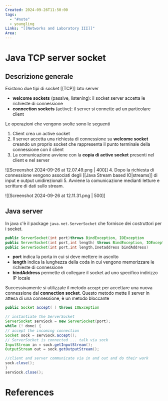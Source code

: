 ```yaml
---
Created: 2024-09-26T11:50:00
tags:
  - "#note"
  - youngling
Links: "[[Networks and Laboratory III]]"
Area:
---
```

# Java TCP server socket

## Descrizione generale
Esistono due tipi di socket [[TCP]] lato server
- **welcome sockets** (passive, listening): il socket server accetta le richieste di connessione
- **connection sockets** (active): il server si connette ad un particolare client

Le operazioni che vengono svolte sono le seguenti
1. Client crea un active socket
2. Il server accetta una richiesta di connessione su **welcome socket** creando un proprio socket che rappresenta il punto terminale della connessione con il client
3. La comunicazione avviene con la **copia di active socket** presenti nel client e nel server

![[Screenshot 2024-09-26 at 12.07.49.png | 400]]
4. Dopo la richiesta di connessione vengono associati degli [[Java Stream based IO|streams]] di input e output unidirezionali
5. Avviene la comunicazione medianti letture e scritture di dati sullo stream.

![[Screenshot 2024-09-26 at 12.11.31.png | 500]]

## Java server
In java c'è il package `java.net.ServerSocket` che fornisce dei costruttori per i socket.

```java
public ServerSocket(int port)throws BindException, IOException 
public ServerSocket(int port,int length) throws BindException, IOException
public ServerSocket(int port,int length,Inetaddress bindAddress)
```

- **port** indica la porta in cui si deve mettere in ascolto
- **length** indica la lunghezza della coda in cui vengono memorizzare le richieste di connessione
- **bindAddress** permette di collegare il socket ad uno specifico indirizzo IP locale

Successivamente si utilizzate il metodo `accept` per accettare una nuova connessione dal **connection socket**. Questo metodo mette il server in attesa di una connessione, è un metodo bloccante
```java
public Socket accept( ) throws IOException
```

```java
// instantiate the ServerSocket 
ServerSocket servSock = new ServerSocket(port); 
while (! done) { 
// accept the incoming connection 
Socket sock = servSock.accept(); 
// ServerSocket is connected ... talk via sock 
InputStream in = sock.getInputStream(); 
OutputStream out = sock.getOutputStream(); 

//client and server communicate via in and out and do their work 
sock.close(); 
} 
servSock.close();
```
# References